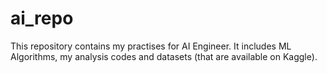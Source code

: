 # ai_repo
This repository contains my practises for AI Engineer. It includes ML Algorithms, my analysis codes and datasets (that are available on Kaggle).


